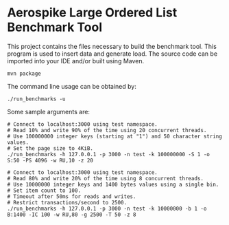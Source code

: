 Aerospike Large Ordered List Benchmark Tool
================================

This project contains the files necessary to build the benchmark tool. 
This program is used to insert data and generate load. 
The source code can be imported into your IDE and/or built using Maven.

    mvn package

The command line usage can be obtained by:

    ./run_benchmarks -u

Some sample arguments are:

    # Connect to localhost:3000 using test namespace.
    # Read 10% and write 90% of the time using 20 concurrent threads.
    # Use 100000000 integer keys (starting at "1") and 50 character string values.
    # Set the page size to 4KiB.
    ./run_benchmarks -h 127.0.0.1 -p 3000 -n test -k 100000000 -S 1 -o S:50 -PS 4096 -w RU,10 -z 20

    # Connect to localhost:3000 using test namespace.
    # Read 80% and write 20% of the time using 8 concurrent threads.
    # Use 10000000 integer keys and 1400 bytes values using a single bin.
    # Set item count to 100.
    # Timeout after 50ms for reads and writes.
    # Restrict transactions/second to 2500.
    ./run_benchmarks -h 127.0.0.1 -p 3000 -n test -k 10000000 -b 1 -o B:1400 -IC 100 -w RU,80 -g 2500 -T 50 -z 8